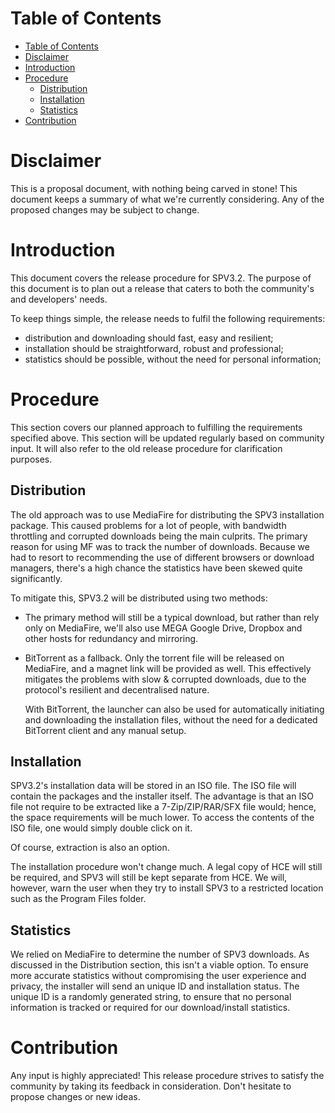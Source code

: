 # Table of Contents

- [Table of Contents](#table-of-contents)
- [Disclaimer](#disclaimer)
- [Introduction](#introduction)
- [Procedure](#procedure)
    - [Distribution](#distribution)
    - [Installation](#installation)
    - [Statistics](#statistics)
- [Contribution](#contribution)

# Disclaimer

This is a proposal document, with nothing being carved in stone! This document keeps a summary of what we're currently
considering. Any of the proposed changes may be subject to change. 

# Introduction

This document covers the release procedure for SPV3.2. The purpose of this document is to plan out a release that caters
to both the community's and developers' needs.

To keep things simple, the release needs to fulfil the following
requirements:
                                               
- distribution and downloading should fast, easy and resilient;
- installation should be straightforward, robust and professional;
- statistics should be possible, without the need for personal information;

# Procedure

This section covers our planned approach to fulfilling the requirements specified above. This section will be updated
regularly based on community input. It will also refer to the old release procedure for clarification purposes.

## Distribution

The old approach was to use MediaFire for distributing the SPV3 installation package. This caused problems for a lot of
people, with bandwidth throttling and corrupted downloads being the main culprits. The primary reason for using MF was
to track the number of downloads. Because we had to resort to recommending the use of different browsers or download
managers, there's a high chance the statistics have been skewed quite significantly.

To mitigate this, SPV3.2 will be distributed using two methods:

- The primary method will still be a typical download, but rather than rely only on MediaFire, we'll also use MEGA
  Google Drive, Dropbox and other hosts for redundancy and mirroring.

- BitTorrent as a fallback. Only the torrent file will be released on MediaFire, and a magnet link will be provided as
  well. This effectively mitigates the problems with slow & corrupted downloads, due to the protocol's resilient and
  decentralised nature.
  
  With BitTorrent, the launcher can also be used for automatically initiating and downloading the installation files,
  without the need for a dedicated BitTorrent client and any manual setup.

## Installation

SPV3.2's installation data will be stored in an ISO file. The ISO file will contain the packages and the installer
itself. The advantage is that an ISO file not require to be extracted like a 7-Zip/ZIP/RAR/SFX file would; hence, the
space requirements will be much lower. To access the contents of the ISO file, one would simply double click on it.

Of course, extraction is also an option.

The installation procedure won't change much. A legal copy of HCE will still be required, and SPV3 will still be kept
separate from HCE. We will, however, warn the user when they try to install SPV3 to a restricted location such as the
Program Files folder.

## Statistics

We relied on MediaFire to determine the number of SPV3 downloads. As discussed in the Distribution section, this isn't
a viable option. To ensure more accurate statistics without compromising the user experience and privacy, the installer
will send an unique ID and installation status. The unique ID is a randomly generated string, to ensure that no personal
information is tracked or required for our download/install statistics.

# Contribution

Any input is highly appreciated! This release procedure strives to satisfy the community by taking its feedback in
consideration. Don't hesitate to propose changes or new ideas.
